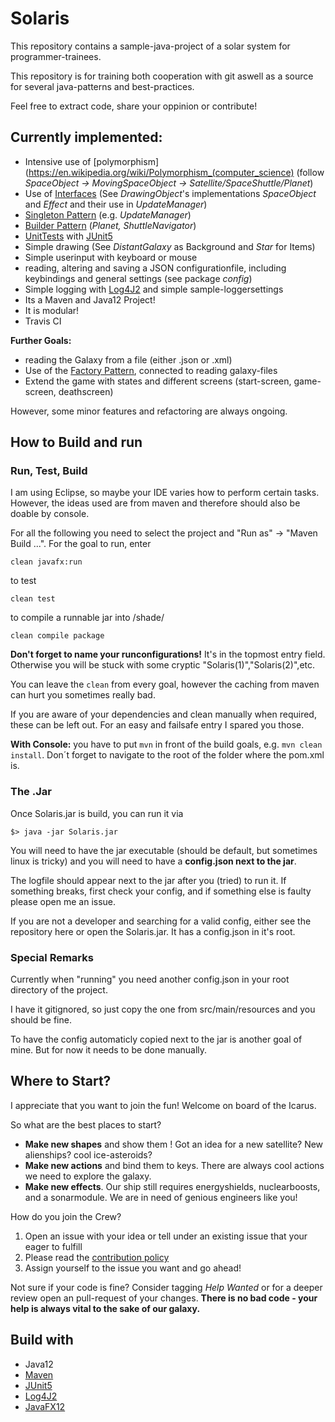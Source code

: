# Solaris
This repository contains a sample-java-project of a solar system for programmer-trainees. 

This repository is for training both cooperation with git aswell as a source for several java-patterns and best-practices. 

Feel free to extract code, share your oppinion or contribute!

## Currently implemented:
* Intensive use of [polymorphism](https://en.wikipedia.org/wiki/Polymorphism_(computer_science) (follow *SpaceObject -> MovingSpaceObject -> Satellite/SpaceShuttle/Planet*)
* Use of [Interfaces](https://en.wikipedia.org/wiki/Protocol_(object-oriented_programming)) (See *DrawingObject*'s implementations *SpaceObject* and *Effect* and their use in *UpdateManager*)
* [Singleton Pattern](https://en.wikipedia.org/wiki/Singleton_pattern) (e.g. *UpdateManager*)
* [Builder Pattern](https://en.wikipedia.org/wiki/Builder_pattern) (*Planet, ShuttleNavigator*)
* [UnitTests](https://en.wikipedia.org/wiki/Unit_testing) with [JUnit5](https://junit.org/junit5/)
* Simple drawing (See *DistantGalaxy* as Background and *Star* for Items)
* Simple userinput with keyboard or mouse
* reading, altering and saving a JSON configurationfile, including keybindings and general settings (see package *config*) 
* Simple logging with [Log4J2](https://logging.apache.org/log4j/2.x/) and simple sample-loggersettings
* Its a Maven and Java12 Project!
* It is modular!
* Travis CI 

**Further Goals:**
* reading the Galaxy from a file (either .json or .xml)
* Use of the [Factory Pattern](https://en.wikipedia.org/wiki/Factory_method_pattern), connected to reading galaxy-files
* Extend the game with states and different screens (start-screen, game-screen, deathscreen)


However, some minor features and refactoring are always ongoing. 
## How to Build and run
### Run, Test, Build
I am using Eclipse, so maybe your IDE varies how to perform certain tasks. However, the ideas used are from maven and therefore should also be doable by console. 

For all the following you need to select the project and "Run as" -> "Maven Build ...". 
For the goal to run, enter 

`clean javafx:run ` 

to test

`clean test`

to compile a runnable jar into /shade/

`clean compile package`

**Don't forget to name your runconfigurations!** It's in the topmost entry field. Otherwise you will be stuck with some cryptic "Solaris(1)","Solaris(2)",etc. 

You can leave the `clean` from every goal, however the caching from maven can hurt you sometimes really bad. 

If you are aware of your dependencies and clean manually when required, these can be left out. For an easy and failsafe entry I spared you those. 

**With Console:** you have to put `mvn` in front of the build goals, e.g. `mvn clean install`. Don´t forget to navigate to the root of the folder where the pom.xml is. 

### The .Jar
Once Solaris.jar is build, you can run it via 

`$> java -jar Solaris.jar`

You will need to have the jar executable (should be default, but sometimes linux is tricky) and you will need to have a **config.json next to the jar**. 

The logfile should appear next to the jar after you (tried) to run it. If something breaks, first check your config, and if something else is faulty please open me an issue. 

If you are not a developer and searching for a valid config, either see the repository here or open the Solaris.jar. It has a config.json in it's root. 
### Special Remarks
Currently when "running" you need another config.json in your root directory of the project. 

I have it gitignored, so just copy the one from src/main/resources and you should be fine. 

To have the config automaticly copied next to the jar is another goal of mine. But for now it needs to be done manually.
## Where to Start?
I appreciate that you want to join the fun! Welcome on board of the Icarus. 

So what are the best places to start? 

* **Make new shapes** and show them ! Got an idea for a new satellite? New alienships? cool ice-asteroids?
* **Make new actions** and bind them to keys. There are always cool actions we need to explore the galaxy. 
* **Make new effects**. Our ship still requires energyshields, nuclearboosts, and a sonarmodule. We are in need of genious engineers like you!

How do you join the Crew? 

1. Open an issue with your idea or tell under an existing issue that your eager to fulfill
2. Please read the [contribution policy](https://github.com/Twonki/Solaris/blob/master/CONTRIBUTING.md)
3. Assign yourself to the issue you want and go ahead!

Not sure if your code is fine? Consider tagging *Help Wanted* or for a deeper review open an pull-request of your changes. 
**There is no bad code - your help is always vital to the sake of our galaxy.**

## Build with
* Java12
* [Maven](https://maven.apache.org/)
* [JUnit5](https://junit.org/junit5/)
* [Log4J2](https://logging.apache.org/log4j/2.x/)
* [JavaFX12](https://openjfx.io/)
